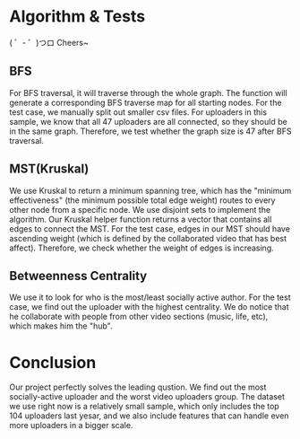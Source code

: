 # Algorithm & Tests 

( ゜- ゜)つロ Cheers~

## BFS  
For BFS traversal, it will traverse through the whole graph. The function will generate a corresponding BFS traverse map for all starting nodes. For the test case, we manually split out smaller csv files. For uploaders in this sample, we know that all 47 uploaders are all connected, so they should be in the same graph. Therefore, we test whether the graph size is 47 after BFS traversal.
 

## MST(Kruskal) 
We use Kruskal to return a minimum spanning tree, which has the "minimum effectiveness" (the minimum possible total edge weight) routes to every other node from a specific node. We use disjoint sets to implement the algorithm. Our Kruskal helper function returns a vector that contains all edges to connect the MST. For the test case, edges in our MST should have ascending weight (which is defined by the collaborated video that has best affect). Therefore, we check whether the weight of edges is increasing.


## Betweenness Centrality 
We use it to look for who is the most/least socially active author. For the test case, we find out the uploader with the highest centrality. We do notice that he collaborate with people from other video sections (music, life, etc), which makes him the "hub".


# Conclusion 
Our project perfectly solves the leading qustion. We find out the most socially-active uploader and the worst video uploaders group. The dataset we use right now is a relatively small sample, which only includes the top 104 uploaders last yesar, and we also include features that can handle even more uploaders in a bigger scale.
